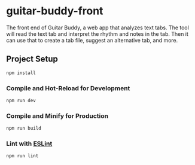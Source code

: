 # guitar-buddy-front

The front end of Guitar Buddy, a web app that analyzes text tabs. The tool will read the text tab and interpret the rhythm and notes in the tab. Then it can use that to create a tab file, suggest an alternative tab, and more.

## Project Setup

```sh
npm install
```

### Compile and Hot-Reload for Development

```sh
npm run dev
```

### Compile and Minify for Production

```sh
npm run build
```

### Lint with [ESLint](https://eslint.org/)

```sh
npm run lint
```
